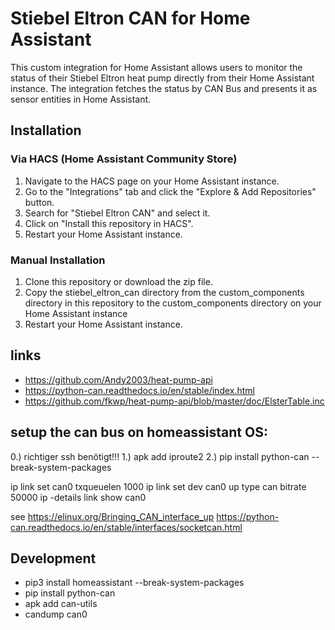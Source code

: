 # Stiebel Eltron CAN for Home Assistant
This custom integration for Home Assistant allows users to monitor the status of their Stiebel Eltron heat pump directly from their Home Assistant instance. The integration fetches the status by CAN Bus and presents it as sensor entities in Home Assistant.

## Installation
### Via HACS (Home Assistant Community Store)
1. Navigate to the HACS page on your Home Assistant instance.
2. Go to the "Integrations" tab and click the "Explore & Add Repositories" button.
3. Search for "Stiebel Eltron CAN" and select it.
4. Click on "Install this repository in HACS".
5. Restart your Home Assistant instance.

### Manual Installation
1. Clone this repository or download the zip file.
2. Copy the stiebel_eltron_can directory from the custom_components directory in this repository to the custom_components directory on your Home Assistant instance
3. Restart your Home Assistant instance.


## links 
  * https://github.com/Andy2003/heat-pump-api
  * https://python-can.readthedocs.io/en/stable/index.html
  * https://github.com/fkwp/heat-pump-api/blob/master/doc/ElsterTable.inc

  
## setup the can bus on homeassistant OS: 
0.) richtiger ssh benötigt!!!
1.) apk add iproute2 
2.) pip install python-can --break-system-packages


ip link set can0 txqueuelen 1000
ip link set dev can0 up type can bitrate 50000
ip -details link show can0

see https://elinux.org/Bringing_CAN_interface_up
https://python-can.readthedocs.io/en/stable/interfaces/socketcan.html

## Development
* pip3 install homeassistant --break-system-packages
* pip install python-can
* apk add can-utils
* candump can0
